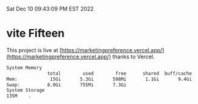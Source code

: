 Sat Dec 10 09:43:09 PM EST 2022

# vite Fifteen


This project is live at [https://marketingpreference.vercel.app/](https://marketingpreference.vercel.app/) thanks to Vercel.

```bash
System Memory
               total        used        free      shared  buff/cache   available
Mem:            15Gi       5.3Gi       598Mi       1.1Gi       9.4Gi       8.5Gi
Swap:          8.0Gi       755Mi       7.3Gi
System Storage
135M	.
```
